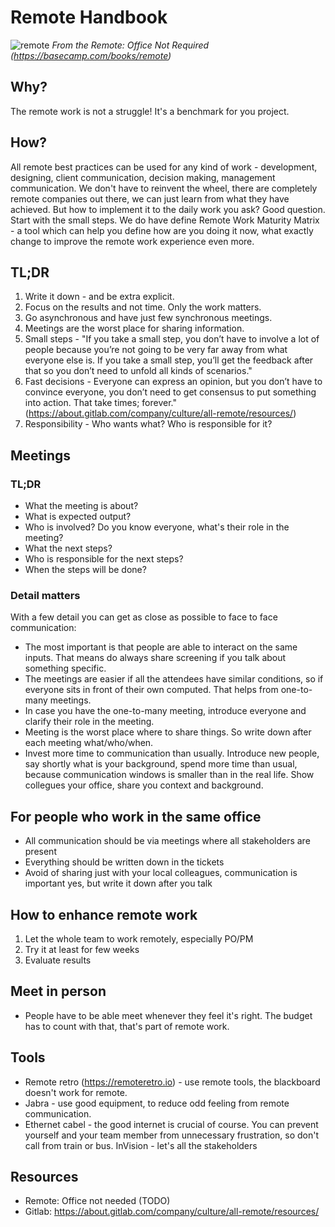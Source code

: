 # Remote Handbook

![remote](https://pbs.twimg.com/media/Dbj4zFPW0AEOSgK?format=jpg&name=4096x4096)
_From the Remote: Office Not Required (https://basecamp.com/books/remote)_

## Why?

The remote work is not a struggle! It's a benchmark for you project.

## How?
All remote best practices can be used for any kind of work - development, designing, client communication, decision making, management communication. We don't have to reinvent the wheel, there are completely remote companies out there, we can just learn from what they have achieved. But how to implement it to the daily work you ask? Good question. Start with the small steps. We do have define Remote Work Maturity Matrix - a tool which can help you define how are you doing it now, what exactly change to improve the remote work experience even more.

## TL;DR

1) Write it down - and be extra explicit.
2) Focus on the results and not time. Only the work matters.
3) Go asynchronous and have just few synchronous meetings.
4) Meetings are the worst place for sharing information.
5) Small steps - "If you take a small step, you don’t have to involve a lot of people because you’re not going to be very far away from what everyone else is. If you take a small step, you’ll get the feedback after that so you don’t need to unfold all kinds of scenarios."
6) Fast decisions - Everyone can express an opinion, but you don’t have to convince everyone, you don’t need to get consensus to put something into action. That take times; forever." (https://about.gitlab.com/company/culture/all-remote/resources/)
6) Responsibility - Who wants what? Who is responsible for it?

## Meetings

### TL;DR

- What the meeting is about?
- What is expected output?
- Who is involved? Do you know everyone, what's their role in the meeting?
- What the next steps?
- Who is responsible for the next steps?
- When the steps will be done? 

### Detail matters
With a few detail you can get as close as possible to face to face communication:

- The most important is that people are able to interact on the same inputs. That means do always share screening if you talk about something specific.
- The meetings are easier if all the attendees have similar conditions, so if everyone sits in front of their own computed. That helps from one-to-many meetings.
- In case you have the one-to-many meeting, introduce everyone and clarify their role in the meeting.
- Meeting is the worst place where to share things. So write down after each meeting what/who/when.
- Invest more time to communication than usually. Introduce new people, say shortly what is your background, spend more time than usual, because communication windows is smaller than in the real life. Show collegues your office, share you context and background.

## For people who work in the same office

- All communication should be via meetings where all stakeholders are present
- Everything should be written down in the tickets
- Avoid of sharing just with your local colleagues, communication is important yes, but write it down after you talk 

## How to enhance remote work

1. Let the whole team to work remotely, especially PO/PM
2. Try it at least for few weeks
3. Evaluate results

## Meet in person

- People have to be able meet whenever they feel it's right. The budget has to count with that, that's part of remote work.

## Tools

- Remote retro (https://remoteretro.io) - use remote tools, the blackboard doesn't work for remote.
- Jabra - use good equipment, to reduce odd feeling from remote communication.
- Ethernet cabel - the good internet is crucial of course. You can prevent yourself and your team member from unnecessary frustration, so don't call from train or bus.
InVision - let's all the stakeholders 

## Resources
- Remote: Office not needed (TODO)
- Gitlab: https://about.gitlab.com/company/culture/all-remote/resources/